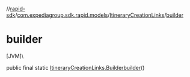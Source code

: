 //[rapid-sdk](../../../index.md)/[com.expediagroup.sdk.rapid.models](../index.md)/[ItineraryCreationLinks](index.md)/[builder](builder.md)

# builder

[JVM]\

public final static [ItineraryCreationLinks.Builder](-builder/index.md)[builder](builder.md)()
